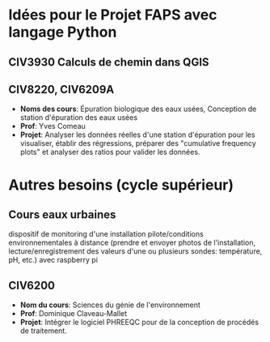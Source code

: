 # Idées pour le Projet FAPS avec langage Python

## CIV3930 Calculs de chemin dans QGIS

## CIV8220, CIV6209A
- **Noms des cours**: Épuration biologique des eaux usées, Conception de station d'épuration des eaux usées
- **Prof**: Yves Comeau
- **Projet**: Analyser les données réelles d'une station d'épuration pour les visualiser, établir des régressions, préparer des "cumulative frequency plots" et analyser des ratios pour valider les données.


# Autres besoins (cycle supérieur)
## Cours eaux urbaines
dispositif de monitoring d'une installation pilote/conditions environnementales à distance (prendre et envoyer photos de l'installation, lecture/enregistrement des valeurs d'une ou plusieurs sondes: température, pH, etc.) avec raspberry pi

## CIV6200 
- **Nom du cours**: Sciences du génie de l'environnement
- **Prof**: Dominique Claveau-Mallet
- **Projet**: Intégrer le logiciel PHREEQC pour de la conception de procédés de traitement.
